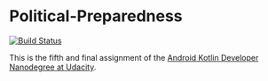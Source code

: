 # Political-Preparedness
[![Build Status](https://app.bitrise.io/app/7383edcd5c34c56c/status.svg?token=6r6r0ppnJxbzkS0vp4LPsg)](https://app.bitrise.io/app/7383edcd5c34c56c)

This is the fifth and final assignment of the [Android Kotlin Developer Nanodegree at Udacity](https://www.udacity.com/course/android-kotlin-developer-nanodegree--nd940).